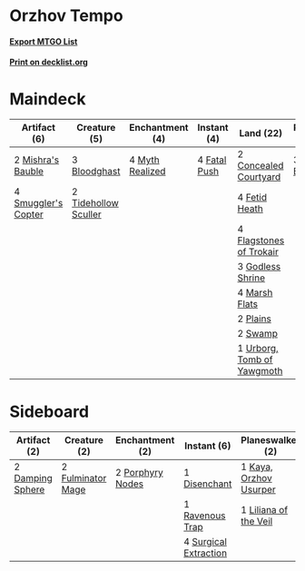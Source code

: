 # Orzhov Tempo

#### [Export MTGO List](../collection/Orzhov%20Tempo/Orzhov%20Tempo.txt)
#### [Print on decklist.org](http://decklist.org/?deckmain=3%09Bloodghast%0A2%09Concealed%20Courtyard%0A4%09Fatal%20Push%0A4%09Fetid%20Heath%0A4%09Flagstones%20of%20Trokair%0A3%09Gideon%20Blackblade%0A3%09Godless%20Shrine%0A4%09Inquisition%20of%20Kozilek%0A4%09Lingering%20Souls%0A4%09Marsh%20Flats%0A2%09Mishra's%20Bauble%0A4%09Myth%20Realized%0A2%09Plains%0A4%09Smallpox%0A4%09Smuggler's%20Copter%0A2%09Swamp%0A4%09Thoughtseize%0A2%09Tidehollow%20Sculler%0A1%09Urborg,%20Tomb%20of%20Yawgmoth&deckside=2%09Damping%20Sphere%0A1%09Deathmark%0A1%09Disenchant%0A2%09Fulminator%20Mage%0A1%09Kaya,%20Orzhov%20Usurper%0A1%09Liliana%20of%20the%20Veil%0A2%09Porphyry%20Nodes%0A1%09Ravenous%20Trap%0A4%09Surgical%20Extraction)
# Maindeck

|                                         Artifact (6)                                         |                                         Creature (5)                                          |                                     Enchantment (4)                                      |                                      Instant (4)                                      |                                              Land (22)                                              |                                       Planeswalker (3)                                       |                                           Sorcery (16)                                            |
|----------------------------------------------------------------------------------------------|-----------------------------------------------------------------------------------------------|------------------------------------------------------------------------------------------|---------------------------------------------------------------------------------------|-----------------------------------------------------------------------------------------------------|----------------------------------------------------------------------------------------------|---------------------------------------------------------------------------------------------------|
|2 [Mishra's Bauble](http://gatherer.wizards.com/Pages/Card/Details.aspx?multiverseid=122122)  |3 [Bloodghast](http://gatherer.wizards.com/Pages/Card/Details.aspx?multiverseid=438648)        |4 [Myth Realized](http://gatherer.wizards.com/Pages/Card/Details.aspx?multiverseid=394632)|4 [Fatal Push](http://gatherer.wizards.com/Pages/Card/Details.aspx?multiverseid=423724)|2 [Concealed Courtyard](http://gatherer.wizards.com/Pages/Card/Details.aspx?multiverseid=417818)     |3 [Gideon Blackblade](http://gatherer.wizards.com/Pages/Card/Details.aspx?multiverseid=463943)|4 [Inquisition of Kozilek](http://gatherer.wizards.com/Pages/Card/Details.aspx?multiverseid=416897)|
|4 [Smuggler's Copter](http://gatherer.wizards.com/Pages/Card/Details.aspx?multiverseid=417808)|2 [Tidehollow Sculler](http://gatherer.wizards.com/Pages/Card/Details.aspx?multiverseid=175054)|                                                                                          |                                                                                       |4 [Fetid Heath](http://gatherer.wizards.com/Pages/Card/Details.aspx?multiverseid=442227)             |                                                                                              |4 [Lingering Souls](http://gatherer.wizards.com/Pages/Card/Details.aspx?multiverseid=368485)       |
|                                                                                              |                                                                                               |                                                                                          |                                                                                       |4 [Flagstones of Trokair](http://gatherer.wizards.com/Pages/Card/Details.aspx?multiverseid=116733)   |                                                                                              |4 [Smallpox](http://gatherer.wizards.com/Pages/Card/Details.aspx?multiverseid=382367)              |
|                                                                                              |                                                                                               |                                                                                          |                                                                                       |3 [Godless Shrine](http://gatherer.wizards.com/Pages/Card/Details.aspx?multiverseid=405099)          |                                                                                              |4 [Thoughtseize](http://gatherer.wizards.com/Pages/Card/Details.aspx?multiverseid=438676)          |
|                                                                                              |                                                                                               |                                                                                          |                                                                                       |4 [Marsh Flats](http://gatherer.wizards.com/Pages/Card/Details.aspx?multiverseid=405101)             |                                                                                              |                                                                                                   |
|                                                                                              |                                                                                               |                                                                                          |                                                                                       |2 [Plains](http://gatherer.wizards.com/Pages/Card/Details.aspx?multiverseid=439856)                  |                                                                                              |                                                                                                   |
|                                                                                              |                                                                                               |                                                                                          |                                                                                       |2 [Swamp](http://gatherer.wizards.com/Pages/Card/Details.aspx?multiverseid=439858)                   |                                                                                              |                                                                                                   |
|                                                                                              |                                                                                               |                                                                                          |                                                                                       |1 [Urborg, Tomb of Yawgmoth](http://gatherer.wizards.com/Pages/Card/Details.aspx?multiverseid=383425)|                                                                                              |                                                                                                   |


# Sideboard

|                                       Artifact (2)                                        |                                        Creature (2)                                        |                                      Enchantment (2)                                      |                                          Instant (6)                                           |                                        Planeswalker (2)                                         |                                     Sorcery (1)                                      |
|-------------------------------------------------------------------------------------------|--------------------------------------------------------------------------------------------|-------------------------------------------------------------------------------------------|------------------------------------------------------------------------------------------------|-------------------------------------------------------------------------------------------------|--------------------------------------------------------------------------------------|
|2 [Damping Sphere](http://gatherer.wizards.com/Pages/Card/Details.aspx?multiverseid=443101)|2 [Fulminator Mage](http://gatherer.wizards.com/Pages/Card/Details.aspx?multiverseid=397686)|2 [Porphyry Nodes](http://gatherer.wizards.com/Pages/Card/Details.aspx?multiverseid=124470)|1 [Disenchant](http://gatherer.wizards.com/Pages/Card/Details.aspx?multiverseid=847)            |1 [Kaya, Orzhov Usurper](http://gatherer.wizards.com/Pages/Card/Details.aspx?multiverseid=460129)|1 [Deathmark](http://gatherer.wizards.com/Pages/Card/Details.aspx?multiverseid=129910)|
|                                                                                           |                                                                                            |                                                                                           |1 [Ravenous Trap](http://gatherer.wizards.com/Pages/Card/Details.aspx?multiverseid=197537)      |1 [Liliana of the Veil](http://gatherer.wizards.com/Pages/Card/Details.aspx?multiverseid=235597) |                                                                                      |
|                                                                                           |                                                                                            |                                                                                           |4 [Surgical Extraction](http://gatherer.wizards.com/Pages/Card/Details.aspx?multiverseid=397706)|                                                                                                 |                                                                                      |

